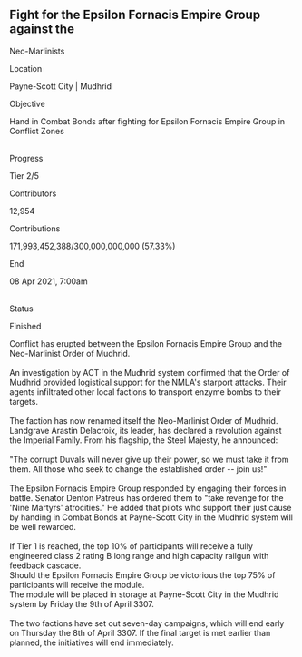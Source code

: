 ## Fight for the Epsilon Fornacis Empire Group against the

Neo-Marlinists

Location

Payne-Scott City \| Mudhrid

Objective

Hand in Combat Bonds after fighting for Epsilon Fornacis Empire Group in
Conflict Zones​

\
Progress

Tier 2/5

Contributors

12,954

Contributions

171,993,452,388/300,000,000,000 (57.33%)

End

08 Apr 2021, 7:00am

\
Status

Finished

Conflict has erupted between the Epsilon Fornacis Empire Group and the
Neo-Marlinist Order of Mudhrid.\
\
An investigation by ACT in the Mudhrid system confirmed that the Order
of Mudhrid provided logistical support for the NMLA\'s starport attacks.
Their agents infiltrated other local factions to transport enzyme bombs
to their targets.\
\
The faction has now renamed itself the Neo-Marlinist Order of Mudhrid.
Landgrave Arastin Delacroix, its leader, has declared a revolution
against the Imperial Family. From his flagship, the Steel Majesty, he
announced:\
\
\"The corrupt Duvals will never give up their power, so we must take it
from them. All those who seek to change the established order -- join
us!\"\
\
The Epsilon Fornacis Empire Group responded by engaging their forces in
battle. Senator Denton Patreus has ordered them to \"take revenge for
the \'Nine Martyrs\' atrocities.\" He added that pilots who support
their just cause by handing in Combat Bonds at Payne-Scott City in the
Mudhrid system will be well rewarded.\
\
If Tier 1 is reached, the top 10% of participants will receive a fully
engineered class 2 rating B long range and high capacity railgun with
feedback cascade.\
Should the Epsilon Fornacis Empire Group be victorious the top 75% of
participants will receive the module.\
The module will be placed in storage at Payne-Scott City in the Mudhrid
system by Friday the 9th of April 3307.\
\
The two factions have set out seven-day campaigns, which will end early
on Thursday the 8th of April 3307. If the final target is met earlier
than planned, the initiatives will end immediately.
